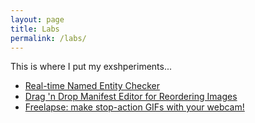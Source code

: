 ```yaml
---
layout: page
title: Labs
permalink: /labs/
---
```

This is where I put my exshperiments...

* [Real-time Named Entity Checker](named-entities)
* [Drag 'n Drop Manifest Editor for Reordering Images](manifest-editor)
* [Freelapse: make stop-action GIFs with your webcam!](freelapse)
